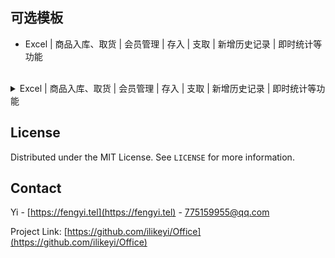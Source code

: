 可选模板
-
 * Excel | 商品入库、取货 | 会员管理 | 存入 | 支取 | 新增历史记录 | 即时统计等功能
<br>

<details>
  <summary>Excel | 商品入库、取货 | 会员管理 | 存入 | 支取 | 新增历史记录 | 即时统计等功能</summary>
<br>

##### 首次使用和功能演示
* [哔哩哔哩](https://www.bilibili.com/video/BV1Mc411i7GF)
* [西瓜视频](https://www.ixigua.com/7308814306693513728)
* [腾讯视频](https://v.qq.com/x/page/u3531u10ns8.html)
* [Youtube](https://youtu.be/tRwT80LVngY)
<br>

##### 先决条件
* 可选使用 Office 365、Office 2024、Office 2021、Office 2009 或支持自动插入新行时继承上行公式的办公软件
* 启用 VBA 后：不受限制的使用所有功能
* 未启用 VBA 或不包含 VBA 的 Excel，将受限制，受限制的有：新增入库取货、新增会员
* 协作：建议您使用 OneDrive，将 Latest.xlsm 存储到网盘里，其它终端设备可直接同步操作
  * 使用 iPad、IOS、Android 等终端，安装 Microsoft Excel 办公软件即可享受协作
<br>

##### 主要功能：
* 商品
  * 支持 40 项商品管理
  * 设置可用商品后，隐藏会员详细信息、历史记录里未使用的商品
  * 有同等价位时，你难道不会当他为同一商品吗？
<br>

* 入库取货
  * 入库：新增后，在设置界面可查看统计
  * 取货：盘点时冲正及快速取货，在设置界面可查看统计
    * A 软件销售 666 件，B 软件销售 333，你不会添加二条取货 666、333 吗？这不就统计其它平台的数据了？
<br>

* 会员
  * 可添加：姓氏、名字、性别、身份证号码、年龄、电话、Email、家庭住址、备注等
  * 可选隐藏不常用的：身份证号码、年龄、Email、家庭住址等
  * 设置新增会员添加界面：校验必填项
  * 启用“允许新增存入”后，通过了新增会员时验证项后，将插入一条新的历史记录存入。
    * Ctrl+Shift + A：历史记录 - 新增，自动填寄存
    * Ctrl+Shift + Q：历史记录 - 新增，自动填支取
<br>

* 员工
  * 设置员工姓名、联系电话
  * 设置首选员工，设置后，自动填充到所有员工列表
<br>

* 历史记录
  * 管理会员存入或支取，新增后将同步到唯一识别码里
<br>

* 打开表
  * 重置：新增商品、入库取货、新增会员、错误信息等内容
<br>

* 选择表
  * 自动添加热键、清除热键、清空错误列表等信息
  * 自动填充首选员工
<br>

* 安全
  * 新增“商品入库取货”、“新增会员”后，自动插入公式和数据校验，初始化功能。
<br>

* 快捷键
  * Ctrl+Shift + M：获得当前日期和时间后，插入或更新到“时间”行
<br>

##### 使用须知
* 前往 https://github.com/ilikeyi/Office 或 [https://fengyi.tel/go/storage](https://fengyi.tel/go/storage) 下载后，
1. 点击文件右键，选择属性，解除文件锁定
2. 启用编辑
3. 启用内容
4. 启用 VBA 宏功能
</details>


## License

Distributed under the MIT License. See `LICENSE` for more information.


## Contact

Yi - [https://fengyi.tel](https://fengyi.tel) - 775159955@qq.com

Project Link: [https://github.com/ilikeyi/Office](https://github.com/ilikeyi/Office)
